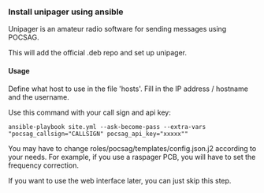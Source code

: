 ### Install unipager using ansible ###

Unipager is an amateur radio software for sending messages using POCSAG.

This will add the official .deb repo and set up unipager.

#### Usage ####

Define what host to use in the file 'hosts'. Fill in the IP address / hostname and the username.

Use this command with your call sign and api key:

```ansible-playbook site.yml --ask-become-pass --extra-vars "pocsag_callsign="CALLSIGN" pocsag_api_key="xxxxx""```


You may have to change roles/pocsag/templates/config.json.j2 according to your needs.
For example, if you use a raspager PCB, you will have to set the frequency correction.

If you want to use the web interface later, you can just skip this step.
